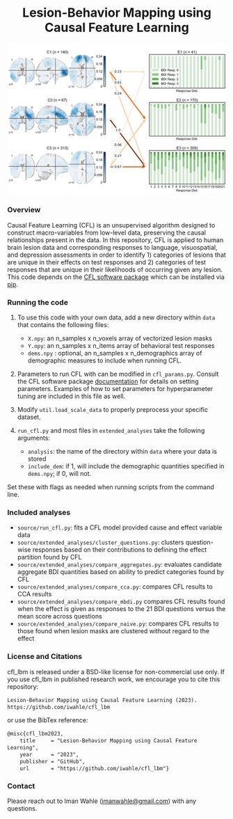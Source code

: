 
<h1 align="center">Lesion-Behavior Mapping using Causal Feature Learning</h1>
<p align="center">
<img src=readme_graphic.png width="600" />
</p>

### Overview

Causal Feature Learning (CFL) is an unsupervised algorithm designed to construct
macro-variables from low-level data, preserving the causal relationships present
in the data. In this repository, CFL is applied to human brain lesion data and
corresponding responses to language, visuospatial, and depression assessments in
order to identify 1) categories of lesions that are unique in their effects on
test responses and 2) categories of test responses that are unique in their
likelihoods of occurring given any lesion. This code depends on the [CFL
software package](https://github.com/eberharf/cfl) which can be installed via
[pip](https://cfl.readthedocs.io/en/latest/getting_started/SETUP.html).

### Running the code

1. To use this code with your own data, add a new directory within `data` that 
contains the following files:

    - `X.npy`: an n_samples x n_voxels array of vectorized lesion masks
    - `Y.npy`: an n_samples x n_items array of behavioral test responses
    - `dems.npy` : optional, an n_samples x n_demographics array of demographic
      measures to include when running CFL. 

2. Parameters to run CFL with can be modified in `cfl_params.py`. Consult the
   CFL software package
   [documentation](https://cfl.readthedocs.io/en/latest/index.html#) for details
   on setting parameters. Examples of how to set parameters for hyperparameter
   tuning are included in this file as well.

3. Modify `util.load_scale_data` to properly preprocess your specific dataset.

4. `run_cfl.py` and most files in `extended_analyses` take the following arguments:

    - `analysis`: the name of the directory within `data` where your data is 
      stored
    - `include_dem`: if 1, will include the demographic quantities specified
        in `dems.npy`; if 0, will not.

Set these with flags as needed when running scripts from the command line.

### Included analyses

- `source/run_cfl.py`: fits a CFL model provided cause and effect variable data
- `source/extended_analyses/cluster_questions.py`: clusters question-wise
  responses based on their contributions to defining the effect partition found
  by CFL 
- `source/extended_analyses/compare_aggregates.py`: evaluates candidate
  aggregate BDI quantities based on ability to predict categories found by CFL
- `source/extended_analyses/compare_cca.py`: compares CFL results to CCA results
- `source/extended_analyses/compare_mbdi.py` compares CFL results found when the
  effect is given as responses to the 21 BDI questions versus the mean score
  across questions
- `source/extended_analyses/compare_naive.py`: compares CFL results to those
  found when lesion masks are clustered without regard to the effect


### License and Citations

cfl_lbm is released under a BSD-like license for non-commercial use only. If you
use cfl_lbm in published research work, we encourage you to cite this
repository:

```
Lesion-Behavior Mapping using Causal Feature Learning (2023). https://github.com/iwahle/cfl_lbm
```

or use the BibTex reference:

```
@misc{cfl_lbm2023,
    title     = "Lesion-Behavior Mapping using Causal Feature Learning",
    year      = "2023",
    publisher = "GitHub",
    url       = "https://github.com/iwahle/cfl_lbm"}
```

### Contact

Please reach out to Iman Wahle (imanwahle@gmail.com) with any questions.